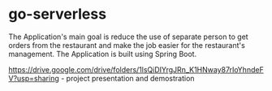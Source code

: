 # go-serverless
The Application's main goal is reduce the use of separate person to get orders from the restaurant and make the job easier for the restaurant's management. The Application is built using Spring Boot.

https://drive.google.com/drive/folders/1lsQiDIYrgJRn_K1HNway87rIoYhndeFV?usp=sharing - project presentation and demostration
